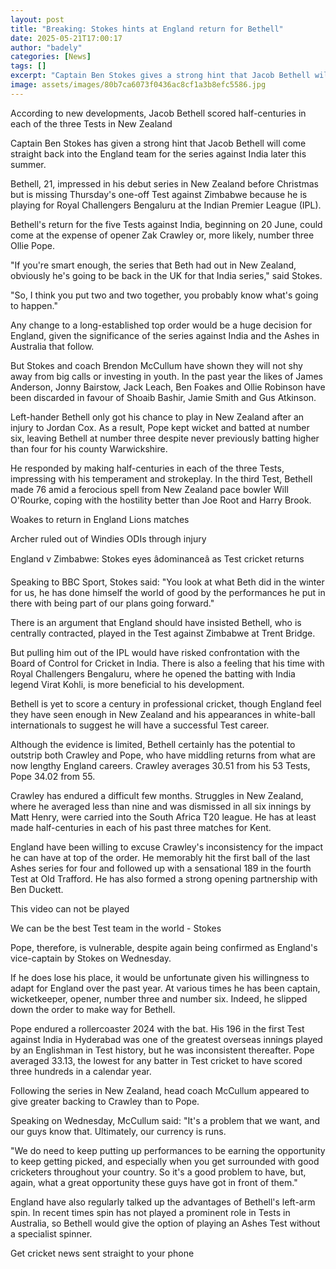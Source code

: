 ```yaml
---
layout: post
title: "Breaking: Stokes hints at England return for Bethell"
date: 2025-05-21T17:00:17
author: "badely"
categories: [News]
tags: []
excerpt: "Captain Ben Stokes gives a strong hint that Jacob Bethell will come straight back into the England team for the series against India later this summer"
image: assets/images/80b7ca6073f0436ac8cf1a3b8efc5586.jpg
---
```


According to new developments, Jacob Bethell scored half-centuries in each of the three Tests in New Zealand

Captain Ben Stokes has given a strong hint that Jacob Bethell will come straight back into the England team for the series against India later this summer.

Bethell, 21, impressed in his debut series in New Zealand before Christmas but is missing Thursday's one-off Test against Zimbabwe because he is playing for Royal Challengers Bengaluru at the Indian Premier League (IPL).

Bethell's return for the five Tests against India, beginning on 20 June, could come at the expense of opener Zak Crawley or, more likely, number three Ollie Pope.

"If you're smart enough, the series that Beth had out in New Zealand, obviously he's going to be back in the UK for that India series," said Stokes.

"So, I think you put two and two together, you probably know what's going to happen."

Any change to a long-established top order would be a huge decision for England, given the significance of the series against India and the Ashes in Australia that follow.

But Stokes and coach Brendon McCullum have shown they will not shy away from big calls or investing in youth. In the past year the likes of James Anderson, Jonny Bairstow, Jack Leach, Ben Foakes and Ollie Robinson have been discarded in favour of Shoaib Bashir, Jamie Smith and Gus Atkinson.

Left-hander Bethell only got his chance to play in New Zealand after an injury to Jordan Cox. As a result, Pope kept wicket and batted at number six, leaving Bethell at number three despite never previously batting higher than four for his county Warwickshire.

He responded by making half-centuries in each of the three Tests, impressing with his temperament and strokeplay. In the third Test, Bethell made 76 amid a ferocious spell from New Zealand pace bowler Will O'Rourke, coping with the hostility better than Joe Root and Harry Brook.

Woakes to return in England Lions matches 

Archer ruled out of Windies ODIs through injury

England v Zimbabwe: Stokes eyes âdominanceâ as Test cricket returns

Speaking to BBC Sport, Stokes said: "You look at what Beth did in the winter for us, he has done himself the world of good by the performances he put in there with being part of our plans going forward."

There is an argument that England should have insisted Bethell, who is centrally contracted, played in the Test against Zimbabwe at Trent Bridge.

But pulling him out of the IPL would have risked confrontation with the Board of Control for Cricket in India. There is also a feeling that his time with Royal Challengers Bengaluru, where he opened the batting with India legend Virat Kohli, is more beneficial to his development.

Bethell is yet to score a century in professional cricket, though England feel they have seen enough in New Zealand and his appearances in white-ball internationals to suggest he will have a successful Test career.

Although the evidence is limited, Bethell certainly has the potential to outstrip both Crawley and Pope, who have middling returns from what are now lengthy England careers. Crawley averages 30.51 from his 53 Tests, Pope 34.02 from 55.

Crawley has endured a difficult few months. Struggles in New Zealand, where he averaged less than nine and was dismissed in all six innings by Matt Henry, were carried into the South Africa T20 league. He has at least made half-centuries in each of his past three matches for Kent.

England have been willing to excuse Crawley's inconsistency for the impact he can have at top of the order. He memorably hit the first ball of the last Ashes series for four and followed up with a sensational 189 in the fourth Test at Old Trafford. He has also formed a strong opening partnership with Ben Duckett.

This video can not be played

We can be the best Test team in the world - Stokes

Pope, therefore, is vulnerable, despite again being confirmed as England's vice-captain by Stokes on Wednesday.

If he does lose his place, it would be unfortunate given his willingness to adapt for England over the past year. At various times he has been captain, wicketkeeper, opener, number three and number six. Indeed, he slipped down the order to make way for Bethell.

Pope endured a rollercoaster 2024 with the bat. His 196 in the first Test against India in Hyderabad was one of the greatest overseas innings played by an Englishman in Test history, but he was inconsistent thereafter. Pope averaged 33.13, the lowest for any batter in Test cricket to have scored three hundreds in a calendar year.

Following the series in New Zealand, head coach McCullum appeared to give greater backing to Crawley than to Pope.

Speaking on Wednesday, McCullum said: "It's a problem that we want, and our guys know that. Ultimately, our currency is runs.

"We do need to keep putting up performances to be earning the opportunity to keep getting picked, and especially when you get surrounded with good cricketers throughout your country. So it's a good problem to have, but, again, what a great opportunity these guys have got in front of them."

England have also regularly talked up the advantages of Bethell's left-arm spin. In recent times spin has not played a prominent role in Tests in Australia, so Bethell would give the option of playing an Ashes Test without a specialist spinner.

Get cricket news sent straight to your phone

